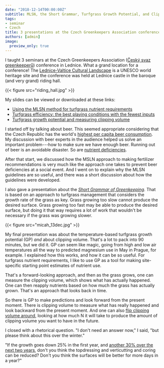 ```yaml
---
date: "2018-12-14T00:00:00Z"
subtitle: MLSN, the Short Grammar, Turfgrass Growth Potential, and Clipping Volume
tags:
- seminar
- Czech
title: 3 presentations at the Czech Greenkeepers Association conference
authors: [admin]
image:
  preview_only: true
---
```


I taught 3 seminars at the Czech Greenkeepers Association ([Český svaz greenkeeperů](http://www.czgreen.com/)) conference in Lednice. What a grand location for a conference! The [Lednice-Valtice Cultural Landscape](https://whc.unesco.org/en/list/763) is a UNESCO world heritage site and the conference was held at Lednice castle in the baroque (and very grand) riding hall.

{{< figure src="riding_hall.jpg" >}}

My slides can be viewed or downloaded at these links:

* [Using the MLSN method for turfgrass nutrient requirements](https://speakerdeck.com/micahwoods/using-the-mlsn-method-for-turfgrass-nutrient-requirements)
* [Turfgrass efficiency: the best playing conditions with the fewest inputs](https://speakerdeck.com/micahwoods/turfgrass-efficiency-the-best-playing-conditions-with-the-fewest-inputs)
* [Turfgrass growth potential and measuring clipping volume](https://speakerdeck.com/micahwoods/turfgrass-growth-potential-and-measuring-clipping-volume)

I started off by talking about beer. This seemed appropriate considering that the Czech Republic has the world's [highest per capita beer consumption](https://en.wikipedia.org/wiki/Beer_in_the_Czech_Republic). My discussion with beer experts in the audience helped us solve an important problem---how to make sure we have enough beer. Running out of beer is an avoidable disaster. So are [nutrient deficiencies](https://speakerdeck.com/micahwoods/using-the-mlsn-method-for-turfgrass-nutrient-requirements?slide=2).

<script async class="speakerdeck-embed" data-slide="2" data-id="01ee80330b834305adfe0d3829c8688b" data-ratio="1.77966101694915" src="//speakerdeck.com/assets/embed.js"></script>

After that start, we discussed how the MSLN approach to making fertilizer recommendations is very much like the approach one takes to prevent beer deficiencies at a social event. And I went on to explain why the MLSN guidelines are so useful, and there was a short discussion about how the guidelines were developed.

I also gave a presentation about the [*Short Grammar of Greenkeeping*](https://leanpub.com/short_grammar_of_greenkeeping). That is based on an approach to turfgrass management that considers the growth rate of the grass as key. Grass growing too slow cannot produce the desired surface. Grass growing too fast may be able to produce the desired surface, but doing it that way requires a lot of work that wouldn't be necessary if the grass was growing slower. 

{{< figure src="micah_13dec.jpg" >}}

My final presentation was about the temperature-based turfgrass growth potential (GP) *and* about clipping volume. That's a lot to pack into 90 minutes, but we did it. GP can seem like magic, going from high and low air temperatures all the way to predicted magnesium use in May in Prague, for example. I explained how this works, and how it can be so useful. For turfgrass nutrient requirements, I like to use GP as a tool for making site-specific starting point estimates of nutrient use. 

That's a forward-looking approach, and then as the grass grows, one can measure the clipping volume, which shows what has actually happened. One can then reapply nutrients based on how much the grass has actually grown. That's an approach that looks back in time. 

So there is GP to make predictions and look forward from the present moment. There is clipping volume to measure what has really happened and look backward from the present moment. And one can also [flip clipping volume around](https://www.asianturfgrass.com/2017-09-15-flipping-things-around/), looking at how much N it will take to produce the amount of clipping volume you want to have in the future.

I closed with a rhetorical question. "I don't need an answer now," I said, "but please think about this over the winter."

<script async class="speakerdeck-embed" data-slide="67" data-id="2e941c55f91c4e319c561549c2ef210b" data-ratio="1.77966101694915" src="//speakerdeck.com/assets/embed.js"></script>

"If the growth goes down 25% in the first year, and [another 30% over the next two years](https://speakerdeck.com/micahwoods/turfgrass-growth-potential-and-measuring-clipping-volume?slide=67), don't you think the topdressing and verticutting and coring can be reduced? Don't you think the surfaces will be better for more days in a year?"


